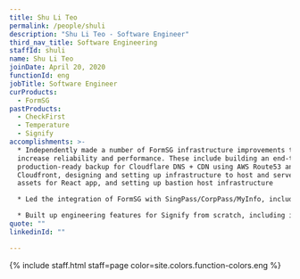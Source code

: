 ```yaml
---
title: Shu Li Teo
permalink: /people/shuli
description: "Shu Li Teo - Software Engineer"
third_nav_title: Software Engineering
staffId: shuli
name: Shu Li Teo
joinDate: April 20, 2020
functionId: eng
jobTitle: Software Engineer
curProducts:
  - FormSG
pastProducts:
  - CheckFirst
  - Temperature
  - Signify
accomplishments: >-
  * Independently made a number of FormSG infrastructure improvements to
  increase reliability and performance. These include building an end-to-end
  production-ready backup for Cloudflare DNS + CDN using AWS Route53 and
  Cloudfront, designing and setting up infrastructure to host and serve static
  assets for React app, and setting up bastion host infrastructure

  * Led the integration of FormSG with SingPass/CorpPass/MyInfo, including completing the migration of CorpPass to OIDC and decommissioning SingPass/CorpPass SAML support with no downtime.

  * Built up engineering features for Signify from scratch, including integration with the Sign with SingPass API
quote: ""
linkedinId: ""

---
```


{% include staff.html staff=page color=site.colors.function-colors.eng %}
